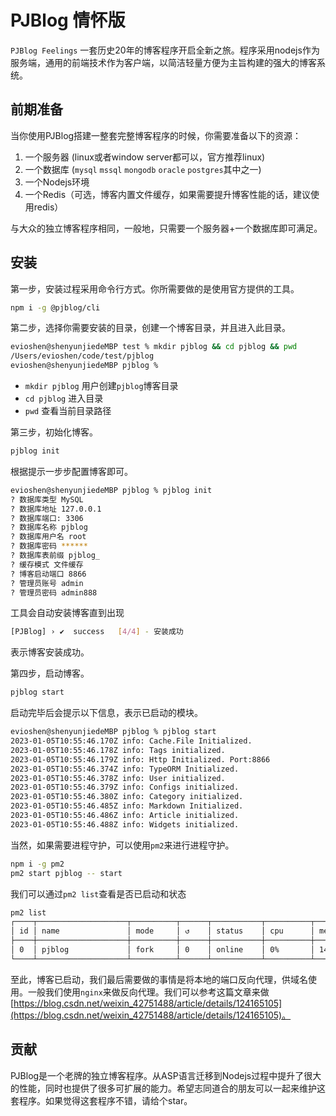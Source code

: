 # PJBlog 情怀版

`PJBlog Feelings` 一套历史20年的博客程序开启全新之旅。程序采用nodejs作为服务端，通用的前端技术作为客户端，以简洁轻量方便为主旨构建的强大的博客系统。

## 前期准备

当你使用PJBlog搭建一整套完整博客程序的时候，你需要准备以下的资源：

1. 一个服务器 (linux或者window server都可以，官方推荐linux)
1. 一个数据库 (`mysql` `mssql` `mongodb` `oracle` `postgres`其中之一)
1. 一个Nodejs环境
1. 一个Redis（可选，博客内置文件缓存，如果需要提升博客性能的话，建议使用redis）

与大众的独立博客程序相同，一般地，只需要一个服务器+一个数据库即可满足。

## 安装

第一步，安装过程采用命令行方式。你所需要做的是使用官方提供的工具。

```bash
npm i -g @pjblog/cli
```

第二步，选择你需要安装的目录，创建一个博客目录，并且进入此目录。

```bash
evioshen@shenyunjiedeMBP test % mkdir pjblog && cd pjblog && pwd
/Users/evioshen/code/test/pjblog
evioshen@shenyunjiedeMBP pjblog % 
```

- `mkdir pjblog` 用户创建`pjblog`博客目录
- `cd pjblog` 进入目录
- `pwd` 查看当前目录路径

第三步，初始化博客。

```bash
pjblog init
```

根据提示一步步配置博客即可。

```bash
evioshen@shenyunjiedeMBP pjblog % pjblog init
? 数据库类型 MySQL
? 数据库地址 127.0.0.1
? 数据库端口: 3306
? 数据库名称 pjblog
? 数据库用户名 root
? 数据库密码 ******
? 数据库表前缀 pjblog_
? 缓存模式 文件缓存
? 博客启动端口 8866
? 管理员账号 admin
? 管理员密码 admin888
```

工具会自动安装博客直到出现

```bash
[PJBlog] › ✔  success   [4/4] - 安装成功
```

表示博客安装成功。

第四步，启动博客。

```bash
pjblog start
```

启动完毕后会提示以下信息，表示已启动的模块。

```bash
evioshen@shenyunjiedeMBP pjblog % pjblog start
2023-01-05T10:55:46.170Z info: Cache.File Initialized.
2023-01-05T10:55:46.178Z info: Tags initialized.
2023-01-05T10:55:46.179Z info: Http Initialized. Port:8866
2023-01-05T10:55:46.374Z info: TypeORM Initialized.
2023-01-05T10:55:46.378Z info: User initialized.
2023-01-05T10:55:46.379Z info: Configs initialized.
2023-01-05T10:55:46.380Z info: Category initialized.
2023-01-05T10:55:46.485Z info: Markdown Initialized.
2023-01-05T10:55:46.486Z info: Article initialized.
2023-01-05T10:55:46.488Z info: Widgets initialized.
```

当然，如果需要进程守护，可以使用`pm2`来进行进程守护。

```bash
npm i -g pm2
pm2 start pjblog -- start
```

我们可以通过`pm2 list`查看是否已启动和状态

```bash
pm2 list
┌────┬────────────────────┬──────────┬──────┬───────────┬──────────┬──────────┐
│ id │ name               │ mode     │ ↺    │ status    │ cpu      │ memory   │
├────┼────────────────────┼──────────┼──────┼───────────┼──────────┼──────────┤
│ 0  │ pjblog             │ fork     │ 0    │ online    │ 0%       │ 14.3mb   │
└────┴────────────────────┴──────────┴──────┴───────────┴──────────┴──────────┘
```

至此，博客已启动，我们最后需要做的事情是将本地的端口反向代理，供域名使用。一般我们使用`nginx`来做反向代理。我们可以参考这篇文章来做 [https://blog.csdn.net/weixin_42751488/article/details/124165105](https://blog.csdn.net/weixin_42751488/article/details/124165105)。

## 贡献

PJBlog是一个老牌的独立博客程序。从ASP语言迁移到Nodejs过程中提升了很大的性能，同时也提供了很多可扩展的能力。希望志同道合的朋友可以一起来维护这套程序。如果觉得这套程序不错，请给个star。